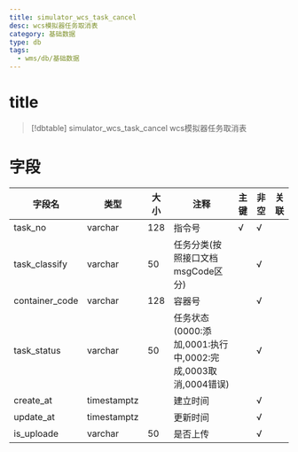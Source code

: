 ```yaml
---
title: simulator_wcs_task_cancel
desc: wcs模拟器任务取消表
category: 基础数据
type: db
tags:
  - wms/db/基础数据
---
```


# title
>[!dbtable] simulator_wcs_task_cancel
> wcs模拟器任务取消表

# 字段
| 字段名 | 类型 | 大小 | 注释 | 主键 | 非空 | 关联 |
| --- | --- | --- | --- | --- | --- | --- |
| task_no | varchar | 128 | 指令号 | √ | √ |  |
| task_classify | varchar | 50 | 任务分类(按照接口文档msgCode区分) |  | √ |  |
| container_code | varchar | 128 | 容器号 |  | √ |  |
| task_status | varchar | 50 | 任务状态(0000:添加,0001:执行中,0002:完成,0003取消,0004错误) |  | √ |  |
| create_at | timestamptz |  | 建立时间 |  | √ |  |
| update_at | timestamptz |  | 更新时间 |  | √ |  |
| is_uploade | varchar | 50 | 是否上传 |  | √ |  |

